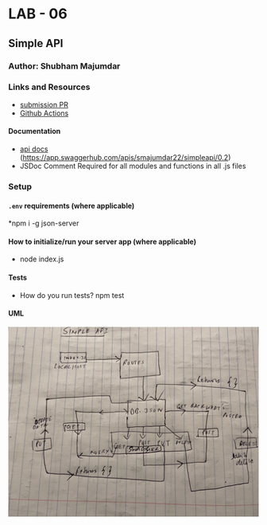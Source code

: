 # LAB - 06

## Simple API

### Author: Shubham Majumdar

### Links and Resources
* [submission PR](https://github.com/401-advanced-javascript-Shubham/Lab03--Async/pull/2)
* [Github Actions](https://github.com/401-advanced-javascript-Shubham/Lab03--Async/actions)

#### Documentation
* [api docs](https://app.swaggerhub.com/apis/smajumdar22/simpleapi/0.1) 
(https://app.swaggerhub.com/apis/smajumdar22/simpleapi/0.2)
* JSDoc Comment Required for all modules and functions in all .js files

### Setup
#### `.env` requirements (where applicable)
*npm i -g json-server

#### How to initialize/run your server app (where applicable)
* node index.js
  
#### Tests
* How do you run tests?
npm test

#### UML
![UML Diagram](whiteboard.jpg)
